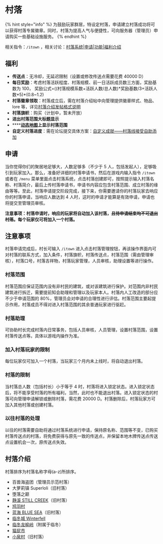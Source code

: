 # 村落

{% hint style="info" %}
为鼓励玩家群居，特设定村落，申请建立村落成功将可以获得村落专属徽章。同时，村落为提高人气与便捷性，可向服务器（管理员）申请购买一些基础设施服务。
{% endhint %}

相关指令：`/itown`
，相关讨论：[村落系统\|申请\|功能\|福利介绍](https://discuss.imyvm.com/d/242--)

## 福利

* **传送点**：无冷却，无延迟限制（设置或修改传送点需要花费 40000 D）
* **每日奖励**：考虑村落活跃程度、村落规模、前一日活跃成员数三方面，奖励基数为 100， 奖励公式=\(\(村落规模系数+活跃人数/总人数\)\*奖励基数/3+活跃人数\*5\)\*\(0.8~1.2\)
* **村落徽章领取**：村落成立后，需在村落介绍帖中向管理提供徽章样式、物品、lore 等，详见[村落介绍发帖格式说明](https://discuss.imyvm.com/d/37--)
* **村落旗帜**：购买（计划中，暂未开放）
* **进出村落范围大标题显示**
* \*\*\*\*[**动态地图**](../plugins/survice.md#dong-tai-di-tu)**上显示村落范围**
* **自定义村落进度**：需在论坛提交具体方案：[自定义成就——村落线接受自助添加](https://discuss.imyvm.com/d/289--)

## 申请

当你觉得你们的聚居地足够大，人数足够多（不少于 5 人，包括发起人），足够吸引到玩家加入。那么，准备好详细的村落申请书，然后在游戏内输入指令 `/itown` 或者在 `/menu` 菜单里面点击村落系统，点击村落创建即可，按照提示输入村落名称、村落简介，最后上传村落申请书，申请书内容应包含村落范围、成立村落的缘由等等。至此，村落申请提交阶段完成，接下来，你需要邀请你的村落玩家去响应你的村落申请，当响应人数达到 4 人时，这时的申请才能算是有效申请，申请也将提交至管理员审核。

**注意事项：村落申请时，响应的玩家将自动加入该村落，**~~**且待申请结束均不可退出村落**~~**。每个玩家仅可将加入一个村落。**

## **注意事项**

村落申请完成后，村长可输入 `/itown` 进入点击村落管理按钮，再该操作界面内可对村落的联系方式，加入条件，村落旗帜，村落传送点，村落范围（需由管理审核），村落口号，村落吉祥物，村落玩家管理，人员审核，助理设置等进行操作。

### 村落范围

村落范围应保证范围内没有非村民的建筑，或对该建筑进行保护。对范围内非村民建筑进行拆迁，需要提前知会助理和管理以及玩家本人。村落内人工改造的部分应不少于申请范围的 80%，管理员会对申请的合理性进行评估。村落范围主要起提示作用，村落成员不得对进入村落范围的其余普通玩家进行驱赶。

### 村落助理

可协助村长完成村落内日常事务，包括人员审核，人员管理，设置村落范围，设置村落传送点等。具体以游戏内操作为准。

### 加入村落玩家的限制

每位玩家仅可加入一个村落，当玩家三个月内未上线时，将自动退出村落。

### 村落的限制

当村落总人数（包括村长）小于等于 4 时，村落将进入锁定状态。进入锁定状态后，将不能享受村落的所有福利，当然，此时也不能退出村落。进入锁定状态的村落可向管理申请解锁或删除村落，需花费 20000 D。村落删除后，村落玩家方可加入其他村落或创建村落。

### 以往村落的处理

以往的村落需要自助将通过村落系统进行申请，保持原名称、范围等不变，已购买村落传送点的村落，将免费获得与原先一致的传送点，并保留本地木牌传送点传送点设置机会一次，原传送点失效。

## 村落介绍

村落排序为村落名称字母\(a-z\)所排序。

* 百兽海盗团（管理员示范村落）
* 大萝莉镇 Superloli（旧村落）
* 堕落之巅
* [静溪 STILL CREEK](still_creek.md)（旧村落）
* [鸠羽村](jiu-yu.md)
* [蓝海 BLUE SEA](blue_sea.md)（旧村落）
* [临冬城 Winterfell](winterfell.md)
* [临冬龙榆岭](https://discuss.imyvm.org/d/304--)（附属于临冬）
* [猫屁市](mao-pi.md)
* [小泉村](xiao-quan.md)（旧村落）


